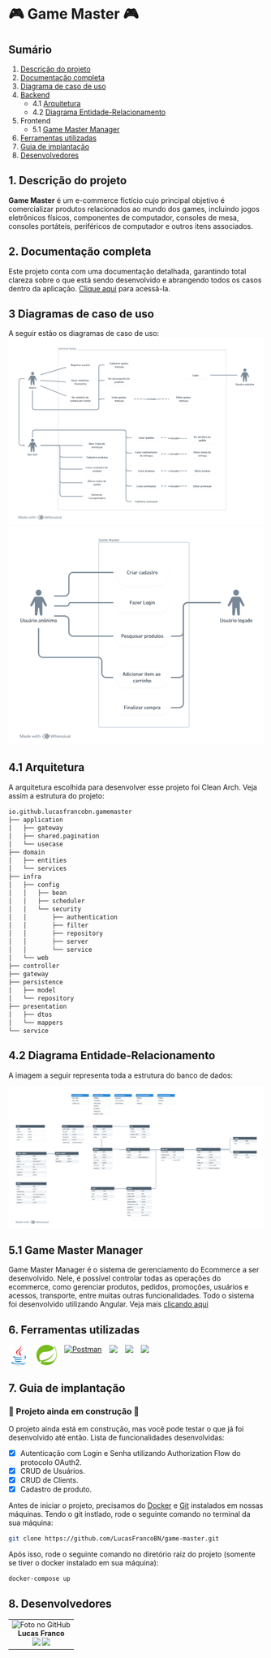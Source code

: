 # 🎮 Game Master 🎮

## Sumário
1. [Descrição do projeto](#1-descrição-do-projeto)
2. [Documentação completa](#2-documentação-completa)
3. [Diagrama de caso de uso](#3-diagramas-de-caso-de-uso)
4. [Backend](./backend/README.md)
   - 4.1 [Arquitetura](#41-arquitetura)
   - 4.2 [Diagrama Entidade-Relacionamento](#42-diagrama-entidade-relacionamento)
5. Frontend
    - 5.1 [Game Master Manager](#51-game-master-manager)
6. [Ferramentas utilizadas](#6-ferramentas-utilizadas)
7. [Guia de implantação](#7-guia-de-implantação)
8. [Desenvolvedores](#8-desenvolvedores)

## 1. Descrição do projeto

**Game Master** é um e-commerce fictício cujo principal objetivo é comercializar produtos relacionados ao mundo dos games, incluindo jogos eletrônicos físicos, componentes de computador, consoles de mesa, consoles portáteis, periféricos de computador e outros itens associados.

## 2. Documentação completa
Este projeto conta com uma documentação detalhada, garantindo total clareza sobre o que está sendo desenvolvido e abrangendo todos os casos dentro da aplicação.
[Clique aqui](https://whimsical.com/game-master-documento-de-requisitos-E2h8HHX9cGiiZiPMb5tu6V) para acessá-la.

## 3 Diagramas de caso de uso
A seguir estão os diagramas de caso de uso:
![Diagrama caso de uso - game master manager](readme-img/caso-de-uso-gmm.png)
![Diagrama caso de uso - game master](readme-img/caso-de-uso-gm.png)

## 4.1 Arquitetura
A arquitetura escolhida para desenvolver esse projeto foi Clean Arch. Veja assim a estrutura do projeto:

```
io.github.lucasfrancobn.gamemaster
├── application
│   ├── gateway
│   ├── shared.pagination
│   └── usecase
├── domain
│   ├── entities
│   └── services
├── infra
│   ├── config
│   │   ├── bean
│   │   ├── scheduler
│   │   └── security
│   │       ├── authentication
│   │       ├── filter
│   │       ├── repository
│   │       ├── server
│   │       └── service
│   └── web
├── controller
├── gateway
├── persistence
│   ├── model
│   └── repository
├── presentation
│   ├── dtos
│   └── mappers
└── service
```

## 4.2 Diagrama Entidade-Relacionamento
A imagem a seguir representa toda a estrutura do banco de dados:

![Diagrama do projeto](readme-img/der.png)

## 5.1 Game Master Manager
Game Master Manager é o sistema de gerenciamento do Ecommerce a ser desenvolvido. Nele, é possível controlar todas as operações do ecommerce, como gerenciar produtos, pedidos, promoções, usuários e acessos, transporte, entre muitas outras funcionalidades.
Todo o sistema foi desenvolvido utilizando Angular. Veja mais [clicando aqui](./manager/README.md)

## 6. Ferramentas utilizadas
<div style="display: flex; gap: 15px">
<a href="https://www.java.com" target="_blank"> 
    <img src="https://raw.githubusercontent.com/devicons/devicon/master/icons/java/java-original.svg" alt="Java" width="40" height="40"/> 
</a>

<a href="https://spring.io/" target="_blank"> 
    <img src="https://raw.githubusercontent.com/devicons/devicon/master/icons/spring/spring-original.svg" alt="Spring" width="40" height="40"/> 
</a>

<a href="https://www.postman.com/" target="_blank"> 
    <img src="https://cdn.jsdelivr.net/gh/devicons/devicon@latest/icons/postman/postman-original.svg" alt="Postman" width="40" /> 
</a>

<a href="https://www.postgresql.org/" target="_blank">
    <img src="https://cdn.jsdelivr.net/gh/devicons/devicon@latest/icons/postgresql/postgresql-plain.svg" width="40"/>
</a>

<a href="https://www.docker.com/" target="_blank">
    <img src="https://cdn.jsdelivr.net/gh/devicons/devicon@latest/icons/docker/docker-plain.svg" width="40"/>
</a>

<a href="https://angular.dev/" target="_blank">
    <img src="https://cdn.jsdelivr.net/gh/devicons/devicon@latest/icons/angular/angular-original.svg" width="40"/>
</a>

</div>

## 7. Guia de implantação
### 🚧 Projeto ainda em construção 🚧
O projeto ainda está em construção, mas você pode testar o que já foi desenvolvido até então.
Lista de funcionalidades desenvolvidas:
- [x] Autenticação com Login e Senha utilizando Authorization Flow do protocolo OAuth2.
- [x] CRUD de Usuários.
- [x] CRUD de Clients.
- [x] Cadastro de produto.

Antes de iniciar o projeto, precisamos do [Docker](https://www.docker.com/) e [Git](https://git-scm.com/) instalados em nossas máquinas.
Tendo o git instlado, rode o seguinte comando no terminal da sua máquina:
``` bash
git clone https://github.com/LucasFrancoBN/game-master.git
```
Após isso, rode o seguinte comando no diretório raiz do projeto (somente se tiver o docker instalado em sua máquina):
``` bash
docker-compose up
```

## 8. Desenvolvedores
<table align="center">
  <tr>
    <td align="center">
      <div>
        <img src="https://avatars.githubusercontent.com/LucasFrancoBN" width="120px;" alt="Foto no GitHub" class="profile"/><br>
          <b> Lucas Franco   </b><br>
            <a href="https://www.linkedin.com/in/lucas-franco-barbosa-navarro-a51937221/" alt="Linkedin"><img src="https://img.shields.io/badge/LinkedIn-0077B5?style=for-the-badge&logo=linkedin&logoColor=white" height="20"></a>
            <a href="https://github.com/LucasFrancoBN" alt="Github"><img src="https://img.shields.io/badge/GitHub-100000?style=for-the-badge&logo=github&logoColor=white" height="20"></a>
      </div>
    </td>
  </tr>
</table>
